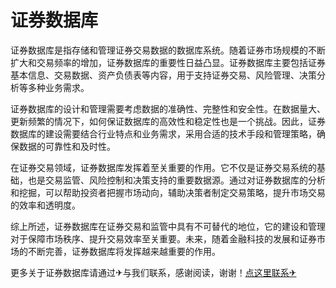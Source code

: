 # 证券数据库

证券数据库是指存储和管理证券交易数据的数据库系统。随着证券市场规模的不断扩大和交易频率的增加，证券数据库的重要性日益凸显。证券数据库主要包括证券基本信息、交易数据、资产负债表等内容，用于支持证券交易、风险管理、决策分析等多种业务需求。

证券数据库的设计和管理需要考虑数据的准确性、完整性和安全性。在数据量大、更新频繁的情况下，如何保证数据库的高效性和稳定性也是一个挑战。因此，证券数据库的建设需要结合行业特点和业务需求，采用合适的技术手段和管理策略，确保数据的可靠性和及时性。

在证券交易领域，证券数据库发挥着至关重要的作用。它不仅是证券交易系统的基础，也是交易监管、风险控制和决策支持的重要数据源。通过对证券数据库的分析和挖掘，可以帮助投资者把握市场动向，辅助决策者制定交易策略，提升市场交易的效率和透明度。

综上所述，证券数据库在证券交易和监管中具有不可替代的地位，它的建设和管理对于保障市场秩序、提升交易效率至关重要。未来，随着金融科技的发展和证券市场的不断完善，证券数据库将发挥越来越重要的作用。

更多关于证券数据库请通过✈与我们联系，感谢阅读，谢谢！[点这里联系✈](https://1.k02.cc)